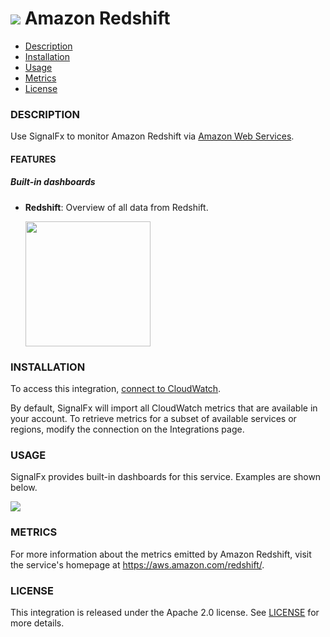 # ![](./img/integration_awsredshift.png) Amazon Redshift

- [Description](#description)
- [Installation](#installation)
- [Usage](#usage)
- [Metrics](#metrics)
- [License](#license)

### DESCRIPTION

Use SignalFx to monitor Amazon Redshift via [Amazon Web Services](https://github.com/signalfx/integrations/tree/master/aws)[](sfx_link:aws).

#### FEATURES

##### Built-in dashboards

- **Redshift**: Overview of all data from Redshift.

  [<img src='./img/dashboard_redshift.png' width=200px>](./img/dashboard_redshift.png)


### INSTALLATION

To access this integration, [connect to CloudWatch](https://github.com/signalfx/integrations/tree/master/aws)[](sfx_link:aws).

By default, SignalFx will import all CloudWatch metrics that are available in your account. To retrieve metrics for a subset of available services or regions, modify the connection on the Integrations page.

### USAGE

SignalFx provides built-in dashboards for this service. Examples are shown below.


![](./img/dashboard_redshift.png)

### METRICS

For more information about the metrics emitted by Amazon Redshift, visit the service's homepage at https://aws.amazon.com/redshift/.

### LICENSE

This integration is released under the Apache 2.0 license. See [LICENSE](./LICENSE) for more details.
